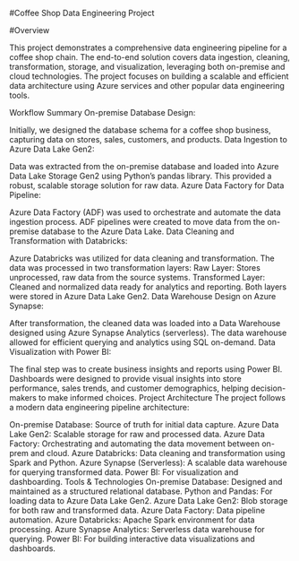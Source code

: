 #Coffee Shop Data Engineering Project


#Overview

This project demonstrates a comprehensive data engineering pipeline for a coffee shop chain. The end-to-end solution covers data ingestion, cleaning, transformation, storage, and visualization, leveraging both on-premise and cloud technologies. The project focuses on building a scalable and efficient data architecture using Azure services and other popular data engineering tools.

Workflow Summary
On-premise Database Design:

Initially, we designed the database schema for a coffee shop business, capturing data on stores, sales, customers, and products.
Data Ingestion to Azure Data Lake Gen2:

Data was extracted from the on-premise database and loaded into Azure Data Lake Storage Gen2 using Python’s pandas library. This provided a robust, scalable storage solution for raw data.
Azure Data Factory for Data Pipeline:

Azure Data Factory (ADF) was used to orchestrate and automate the data ingestion process. ADF pipelines were created to move data from the on-premise database to the Azure Data Lake.
Data Cleaning and Transformation with Databricks:

Azure Databricks was utilized for data cleaning and transformation. The data was processed in two transformation layers:
Raw Layer: Stores unprocessed, raw data from the source systems.
Transformed Layer: Cleaned and normalized data ready for analytics and reporting.
Both layers were stored in Azure Data Lake Gen2.
Data Warehouse Design on Azure Synapse:

After transformation, the cleaned data was loaded into a Data Warehouse designed using Azure Synapse Analytics (serverless). The data warehouse allowed for efficient querying and analytics using SQL on-demand.
Data Visualization with Power BI:

The final step was to create business insights and reports using Power BI. Dashboards were designed to provide visual insights into store performance, sales trends, and customer demographics, helping decision-makers to make informed choices.
Project Architecture
The project follows a modern data engineering pipeline architecture:

On-premise Database: Source of truth for initial data capture.
Azure Data Lake Gen2: Scalable storage for raw and processed data.
Azure Data Factory: Orchestrating and automating the data movement between on-prem and cloud.
Azure Databricks: Data cleaning and transformation using Spark and Python.
Azure Synapse (Serverless): A scalable data warehouse for querying transformed data.
Power BI: For visualization and dashboarding.
Tools & Technologies
On-premise Database: Designed and maintained as a structured relational database.
Python and Pandas: For loading data to Azure Data Lake Gen2.
Azure Data Lake Gen2: Blob storage for both raw and transformed data.
Azure Data Factory: Data pipeline automation.
Azure Databricks: Apache Spark environment for data processing.
Azure Synapse Analytics: Serverless data warehouse for querying.
Power BI: For building interactive data visualizations and dashboards.

